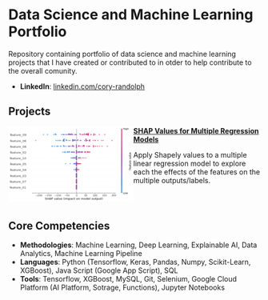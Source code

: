 # Data Science and Machine Learning Portfolio

Repository containing portfolio of data science and machine learning projects that I have created or contributed to in otder to help contribute to the overall comunity.

- **LinkedIn**: [linkedin.com/cory-randolph](https://www.linkedin.com/in/cory-randolph-6a28503a/)

## Projects

<img align="left" width="250" height="150" src="https://github.com/coryroyce/Explainable_AI/blob/main/Reference_Material/Images/SHAP_Summary_Plot_01.png"> **[SHAP Values for Multiple Regression Models](https://github.com/coryroyce/Explainable_AI/blob/main/Notebooks/SHAP_Values_for_Multiple_Regression_Models.ipynb)**

Apply Shapely values to a multiple linear regression model to explore each the effects of the features on the multiple outputs/labels.

<br />

#

<!-- Next Project Here -->

## Core Competencies

- **Methodologies**: Machine Learning, Deep Learning, Explainable AI, Data Analytics, Machine Learning Pipeline
- **Languages**: Python (Tensorflow, Keras, Pandas, Numpy, Scikit-Learn, XGBoost), Java Script (Google App Script), SQL
- **Tools**: Tensorflow, XGBoost, MySQL, Git, Selenium, Google Cloud Platform (AI Platform, Sotrage, Functions), Jupyter Notebooks
